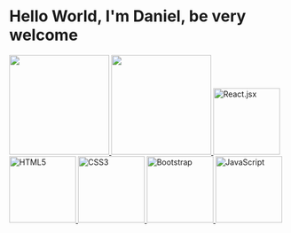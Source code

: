 # Hello World, I'm Daniel, be very welcome

<table>
  <a href="https://github.com/DanielFernandes2">
  <img height="180em" src="https://github-readme-stats.vercel.app/api?username=DanielFernandes2&show_icons=true&theme=tokyonight&include_all_commits=true&count_private=true"/>
  <img height="180em" src="https://github-readme-stats.vercel.app/api/top-langs/?username=DanielFernandes2&layout=compact&langs_count=6&theme=tokyonight"/>
  <img src="https://upload.wikimedia.org/wikipedia/commons/thumb/a/a7/React-icon.svg/2300px-React-icon.svg.png" width="120" alt="React.jsx">
  <img src="https://img.icons8.com/color/2x/html-5.png" width="120" alt="HTML5">
  <img src="https://img.icons8.com/color/2x/css3.png" width="120" alt="CSS3">
  <img src="https://img.icons8.com/color/2x/bootstrap.png" width="120" alt="Bootstrap">
  <img src="https://img.icons8.com/nolan/2x/javascript.png" width="120" alt="JavaScript">
</table>
